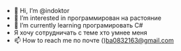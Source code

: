 - 👋 Hi, I’m @indoktor
- 👀 I’m interested in  программирован на растояние
- 🌱 I’m currently learning  програмировать C#
- Я хочу сотрудничать с теме хто умнее меня
- 📫 How to reach me  по почте ()ba0832163@gmail.com

<!---
indoktor/indoktor is a ✨ special ✨ repository because its `README.md` (this file) appears on your GitHub profile.
You can click the Preview link to take a look at your changes.
--->
